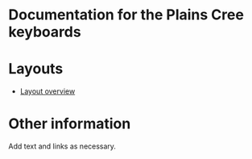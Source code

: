 # Documentation for the Plains Cree keyboards


# Layouts

-   [Layout overview](layout.html)

# Other information

Add text and links as necessary.
